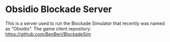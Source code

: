 # Obsidio Blockade Server

This is a server used to run the Blockade Simulator that recently was named as "Obsidio". 
The game client repository: https://github.com/BenBeri/BlockadeSim


